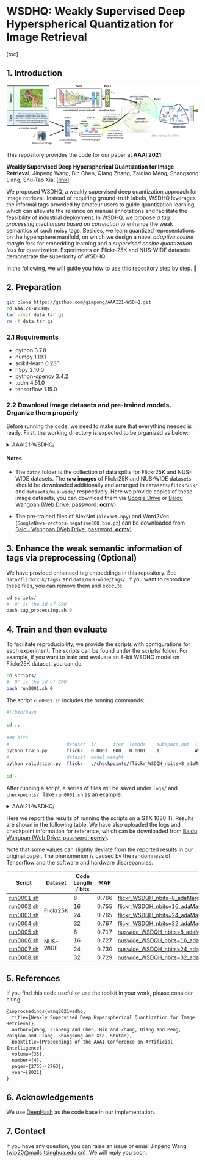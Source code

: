 # WSDHQ: Weakly Supervised Deep Hyperspherical Quantization for Image Retrieval

[toc]

## 1. Introduction

![](figs/arc.png)

This repository provides the code for our paper at **AAAI 2021**:

**Weakly Supervised Deep Hyperspherical Quantization for Image Retrieval**. Jinpeng Wang, Bin Chen, Qiang Zhang, Zaiqiao Meng, Shangsong Liang, Shu-Tao Xia. [[link](https://ojs.aaai.org/index.php/AAAI/article/view/16380)].

We proposed WSDHQ, a weakly supervised deep quantization approach for image retrieval. Instead of requiring ground-truth labels, WSDHQ leverages the informal tags provided by amateur users to guide quantization learning, which can alleviate the reliance on manual annotations and facilitate the feasibility of industrial deployment. 
In WSDHQ, we propose *a tag processing mechanism based on correlation* to enhance the weak semantics of such noisy tags. 
Besides, we learn quantized representations on the hypersphere manifold, on which we design a novel *adaptive cosine margin loss* for embedding learning and a *supervised cosine quantization loss* for quantization. 
Experiments on  Flickr-25K and NUS-WIDE datasets demonstrate the superiority of WSDHQ.

In the following, we will guide you how to use this repository step by step. 🤗

## 2. Preparation

```bash
git clone https://github.com/gimpong/AAAI21-WSDHQ.git
cd AAAI21-WSDHQ/
tar -xvzf data.tar.gz
rm -f data.tar.gz
```

### 2.1 Requirements

- python 3.7.8
- numpy 1.19.1
- scikit-learn 0.23.1
- h5py 2.10.0
- python-opencv 3.4.2
- tqdm 4.51.0
- tensorflow 1.15.0


### 2.2 Download image datasets and pre-trained models. Organize them properly

Before running the code, we need to make sure that everything needed is ready. First, the working directory is expected to be organized as below:

<details><summary>AAAI21-WSDHQ/</summary>
<ul>
    <li>data/</li>
    <ul>
    	<li>flickr25k/</li>
    	<ul>
        <li>tags</li>
        <ul>
          <li>FinalTagEmbs.txt</li>
          <li>TagIdMergeMap.pkl</li>
        </ul>
    		<li>common_tags.txt</li>
    		<li>database_img.txt</li>
    		<li>database_label.txt</li>
    		<li>train_img.txt</li>
    		<li>train_tag.txt</li>
    		<li>test_img.txt</li>
    		<li>test_label.txt</li>
    	</ul>
    	<li>nus-wide/</li>
    	<ul>
        <li>tags</li>
        <ul>
          <li>FinalTagEmbs.txt</li>
          <li>TagIdMergeMap.pkl</li>
        </ul>
    		<li>TagList1k.txt</li>
    		<li>database_img.txt</li>
    		<li>database_label.txt</li>
    		<li>train_img.txt</li>
    		<li>train_tag.txt</li>
    		<li>test_img.txt</li>
    		<li>test_label.txt</li>
    	</ul>
    </ul>
    <li>datasets/</li>
    <ul>
      <li>GoogleNews-vectors-negative300.bin.gz</li>
    	<li>flickr25k/</li>
    	<ul>
    		<li>mirflickr/</li>
    		<ul>
    			<li>im1.jpg</li>
    			<li>im2.jpg</li>
    			<li>...</li>
    		</ul>
    	</ul>
    	<li>nus-wide/</li>
    	<ul>
    		<li>Flickr/</li>
    		<ul>
    			<li>actor/</li>
    			<ul>
    				<li>0001_2124494179.jpg</li>
    				<li>0002_174174086.jpg</li>
    				<li>...</li>
    			</ul>
    			<li>administrative_assistant/</li>
    			<ul>
    				<li>...</li>
    			</ul>
    			<li>...</li>
    		</ul>
    	</ul>
    </ul>
    <li>scripts/</li>
    <ul>
    	<li>run0001.sh</li>
    	<li>run0002.sh</li>
    	<li>...</li>
      <li>tag_processing.sh</li>
    </ul>
    <li>train.py</li>
    <li>validation.py</li>
    <li>net.py</li>
    <li>net_val.py</li>
    <li>util.py</li>
    <li>dataset.py</li>
    <li>alexnet.npy</li>
</ul>
</details>

#### Notes

- The `data/` folder is the collection of data splits for Flickr25K and NUS-WIDE datasets. The **raw images** of Flickr25K and NUS-WIDE datasets should be downloaded additionally and arranged in `datasets/flickr25k/` and `datasets/nus-wide/` respectively. Here we provide copies of these image datasets, you can download them via [Google Drive](https://drive.google.com/drive/folders/1lKMr3rFAmsDDWJKW5DU_WXiv7at04vPb?usp=sharing) or [Baidu Wangpan (Web Drive, password: **ocmv**)](https://pan.baidu.com/s/1tno2iBm_D3mZ661Bha8Vfw).

- The pre-trained files of AlexNet (`alexnet.npy`) and Word2Vec (`GoogleNews-vectors-negative300.bin.gz`) can be downloaded from [Baidu Wangpan (Web Drive, password: **ocmv**)](https://pan.baidu.com/s/1twwfC5J5EtGH-ZVfpJXmcQ).

## 3. Enhance the weak semantic information of tags via preprocessing (Optional)
We have provided enhanced tag embeddings in this repository. See `data/flickr25k/tags/` and `data/nus-wide/tags/`. 
If you want to reproduce these files, you can remove them and execute
```python
cd scripts/
# '0' is the id of GPU
bash tag_processing.sh 0
```

## 4. Train and then evaluate

To facilitate reproducibility, we provide the scripts with configurations for each experiment. The scripts can be found under the scripts/ folder. 
For example, if you want to train and evaluate an 8-bit WSDHQ model on Flickr25K dataset, you can do

```bash
cd scripts/
# '0' is the id of GPU
bash run0001.sh 0
```

The script `run0001.sh` includes the running commands:

```bash
#!/bin/bash

cd ..

##8 bits
#                     dataset  lr      iter  lambda    subspace_num  loss   notes  gpu
python train.py       flickr   0.0003  800   0.0001    1             WSDQH  0001   $1
#                     dataset  model_weight                                                                 gpu
python validation.py  flickr   ./checkpoints/flickr_WSDQH_nbits=8_adaMargin_gamma=1_lambda=0.0001_0001.npy  $1

cd -
```

After running a script, a series of files will be saved under `logs/` and `checkpoints/`. Take `run0001.sh` as an example: 

<details><summary>AAAI21-WSDHQ/</summary>
<ul>
    <li>logs/</li>
    <ul>
    	<li>flickr_WSDQH_nbits=8_adaMargin_gamma=1_lambda=0.0001_0001.log</li>
    </ul>
    <li>checkpoints/</li>
    <ul>
    	<li>flickr_WSDQH_nbits=8_adaMargin_gamma=1_lambda=0.0001_0001.npy</li>
    	<li>flickr_WSDQH_nbits=8_adaMargin_gamma=1_lambda=0.0001_0001_retrieval.h5</li>
    </ul>
    <li>...</li>
</ul>
</details>



Here we report the results of running the scripts on a GTX 1080 Ti. Results are shown in the following table. We have also uploaded the logs and checkpoint information for reference, which can be downloaded from [Baidu Wangpan (Web Drive, password: **ocmv**)](https://pan.baidu.com/s/1twwfC5J5EtGH-ZVfpJXmcQ).

Note that some values can slightly deviate from the reported results in our original paper. The phenomenon is caused by the randomness of Tensorflow and the software and hardware discrepancies.

<table>
<thead>
  <tr>
    <th>Script</th>
    <th>Dataset</th>
    <th>Code Length / bits</th>
    <th>MAP</th>
    <th>Log</th>
  </tr>
</thead>
<tbody>
  <tr>
    <td><a href="scripts/run0001.sh">run0001.sh</a></td>
    <td rowspan="4">Flickr25K</td>
    <td>8</td>
    <td>0.766</td>
    <td><a href="reference_logs/flickr_WSDQH_nbits=8_adaMargin_gamma=1_lambda=0.0001_0001.log">flickr_WSDQH_nbits=8_adaMargin_gamma=1_lambda=0.0001_0001.log</a></td>
  </tr>
  <tr>
    <td><a href="scripts/run0002.sh">run0002.sh</a></td>
    <td>16</td>
    <td>0.755</td>
    <td><a href="reference_logs/flickr_WSDQH_nbits=16_adaMargin_gamma=1_lambda=0.0001_0002.log">flickr_WSDQH_nbits=16_adaMargin_gamma=1_lambda=0.0001_0002.log</a></td>
  </tr>
  <tr>
    <td><a href="scripts/run0003.sh">run0003.sh</a></td>
    <td>24</td>
    <td>0.765</td>
    <td><a href="reference_logs/flickr_WSDQH_nbits=24_adaMargin_gamma=1_lambda=0.0001_0003.log">flickr_WSDQH_nbits=24_adaMargin_gamma=1_lambda=0.0001_0003.log</a></td>
  </tr>
  <tr>
    <td><a href="scripts/run0004.sh">run0004.sh</a></td>
    <td>32</td>
    <td>0.767</td>
    <td><a href="reference_logs/flickr_WSDQH_nbits=32_adaMargin_gamma=1_lambda=0.0001_0004.log">flickr_WSDQH_nbits=32_adaMargin_gamma=1_lambda=0.0001_0004.log</a></td>
  </tr>
  <tr>
    <td><a href="scripts/run0005.sh">run0005.sh</a></td>
    <td rowspan="4">NUS-WIDE</td>
    <td>8</td>
    <td>0.717</td>
    <td><a href="reference_logs/nuswide_WSDQH_nbits=8_adaMargin_gamma=1_lambda=0.0001_0005.log">nuswide_WSDQH_nbits=8_adaMargin_gamma=1_lambda=0.0001_0005.log</a></td>
  </tr>
  <tr>
    <td><a href="scripts/run0006.sh">run0006.sh</a></td>
    <td>16</td>
    <td>0.727</td>
    <td><a href="reference_logs/nuswide_WSDQH_nbits=16_adaMargin_gamma=1_lambda=0.0001_0006.log">nuswide_WSDQH_nbits=16_adaMargin_gamma=1_lambda=0.0001_0006.log</a></td>
  </tr>
  <tr>
    <td><a href="scripts/run0007.sh">run0007.sh</a></td>
    <td>24</td>
    <td>0.730</td>
    <td><a href="reference_logs/nuswide_WSDQH_nbits=24_adaMargin_gamma=1_lambda=0.0001_0007.log">nuswide_WSDQH_nbits=24_adaMargin_gamma=1_lambda=0.0001_0007.log</a></td>
  </tr>
  <tr>
    <td><a href="scripts/run0008.sh">run0008.sh</a></td>
    <td>32</td>
    <td>0.729</td>
    <td><a href="reference_logs/nuswide_WSDQH_nbits=32_adaMargin_gamma=1_lambda=0.0001_0008.log">nuswide_WSDQH_nbits=32_adaMargin_gamma=1_lambda=0.0001_0008.log</a></td>
  </tr>
</tbody>
</table>

## 5. References

If you find this code useful or use the toolkit in your work, please consider citing:

```
@inproceedings{wang2021wsdhq,
  title={Weakly Supervised Deep Hyperspherical Quantization for Image Retrieval},
  author={Wang, Jinpeng and Chen, Bin and Zhang, Qiang and Meng, Zaiqiao and Liang, Shangsong and Xia, Shutao},
  booktitle={Proceedings of the AAAI Conference on Artificial Intelligence},
  volume={35},
  number={4},
  pages={2755--2763},
  year={2021}
}
```

## 6. Acknowledgements

We use [DeepHash](https://github.com/thulab/DeepHash) as the code base in our implementation. 

## 7. Contact
If you have any question, you can raise an issue or email Jinpeng Wang ([wjp20@mails.tsinghua.edu.cn](wjp20@mails.tsinghua.edu.cn)). We will reply you soon.